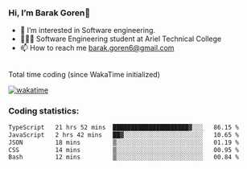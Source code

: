 ###  Hi, I’m Barak Goren👋
- 👀 I’m interested in Software engineering.
- 👨🏼‍🎓 Software Engineering student at Ariel Technical College
- 📫 How to reach me barak.goren6@gmail.com
##
Total time coding (since WakaTime initialized)

[![wakatime](https://wakatime.com/badge/user/5cc5ec80-a806-4ca2-a704-db29274e48cd.svg)](https://wakatime.com/@5cc5ec80-a806-4ca2-a704-db29274e48cd)

   
### Coding statistics:

<!--START_SECTION:waka-->

```txt
TypeScript   21 hrs 52 mins  █████████████████████▓░░░   86.15 %
JavaScript   2 hrs 42 mins   ██▓░░░░░░░░░░░░░░░░░░░░░░   10.65 %
JSON         18 mins         ▒░░░░░░░░░░░░░░░░░░░░░░░░   01.19 %
CSS          14 mins         ▒░░░░░░░░░░░░░░░░░░░░░░░░   00.95 %
Bash         12 mins         ▒░░░░░░░░░░░░░░░░░░░░░░░░   00.84 %
```

<!--END_SECTION:waka-->

<!---
barakgoren/barakgoren is a ✨ special ✨ repository because its `README.md` (this file) appears on your GitHub profile.
You can click the Preview link to take a look at your changes.
--->
